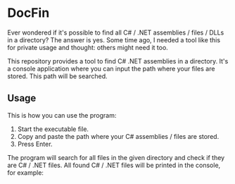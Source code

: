 # DocFin

Ever wondered if it's possible to find all C# / .NET assemblies / files / DLLs in a directory? The answer is yes. Some time ago, I needed a tool like this for private usage and thought: others might need it too.

This repository provides a tool to find C# .NET assemblies in a directory. It's a console application where you can input the path where your files are stored. This path will be searched.

## Usage

This is how you can use the program:

1. Start the executable file.
2. Copy and paste the path where your C# assemblies / files are stored.
3. Press Enter.

The program will search for all files in the given directory and check if they are C# / .NET files. All found C# / .NET files will be printed in the console, for example:
